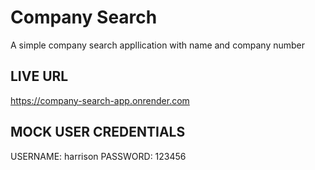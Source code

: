 # Company Search

A simple company search appllication with name and company number

## LIVE URL

https://company-search-app.onrender.com

## MOCK USER CREDENTIALS

USERNAME: harrison
PASSWORD: 123456
